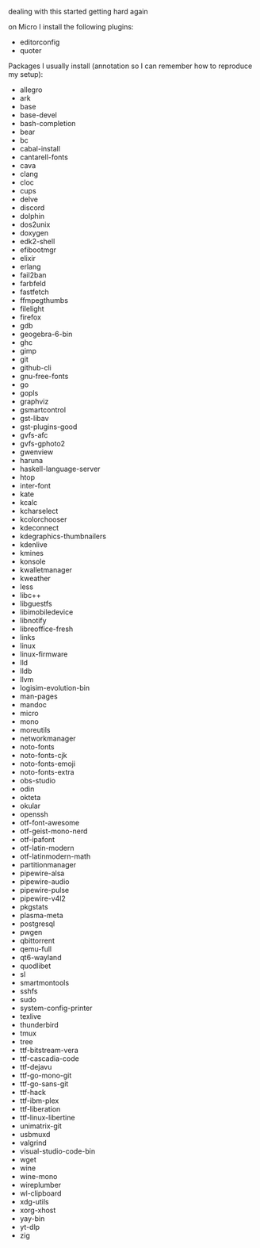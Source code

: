 dealing with this started getting hard again

on Micro I install the following plugins:
- editorconfig  
- quoter  

Packages I usually install (annotation so I can remember how to reproduce my
setup):
- allegro
- ark
- base
- base-devel
- bash-completion
- bear
- bc
- cabal-install
- cantarell-fonts
- cava
- clang
- cloc
- cups
- delve
- discord
- dolphin
- dos2unix
- doxygen
- edk2-shell
- efibootmgr
- elixir
- erlang
- fail2ban
- farbfeld
- fastfetch
- ffmpegthumbs
- filelight
- firefox
- gdb
- geogebra-6-bin
- ghc
- gimp
- git
- github-cli
- gnu-free-fonts
- go
- gopls
- graphviz
- gsmartcontrol
- gst-libav
- gst-plugins-good
- gvfs-afc
- gvfs-gphoto2
- gwenview
- haruna
- haskell-language-server
- htop
- inter-font
- kate
- kcalc
- kcharselect
- kcolorchooser
- kdeconnect
- kdegraphics-thumbnailers
- kdenlive
- kmines
- konsole
- kwalletmanager
- kweather
- less
- libc++
- libguestfs
- libimobiledevice
- libnotify
- libreoffice-fresh
- links
- linux
- linux-firmware
- lld
- lldb
- llvm
- logisim-evolution-bin
- man-pages
- mandoc
- micro
- mono
- moreutils
- networkmanager
- noto-fonts
- noto-fonts-cjk
- noto-fonts-emoji
- noto-fonts-extra
- obs-studio
- odin
- okteta
- okular
- openssh
- otf-font-awesome
- otf-geist-mono-nerd
- otf-ipafont
- otf-latin-modern
- otf-latinmodern-math
- partitionmanager
- pipewire-alsa
- pipewire-audio
- pipewire-pulse
- pipewire-v4l2
- pkgstats
- plasma-meta
- postgresql
- pwgen
- qbittorrent
- qemu-full
- qt6-wayland
- quodlibet
- sl
- smartmontools
- sshfs
- sudo
- system-config-printer
- texlive
- thunderbird
- tmux
- tree
- ttf-bitstream-vera
- ttf-cascadia-code
- ttf-dejavu
- ttf-go-mono-git
- ttf-go-sans-git
- ttf-hack
- ttf-ibm-plex
- ttf-liberation
- ttf-linux-libertine
- unimatrix-git
- usbmuxd
- valgrind
- visual-studio-code-bin
- wget
- wine
- wine-mono
- wireplumber
- wl-clipboard
- xdg-utils
- xorg-xhost
- yay-bin
- yt-dlp
- zig
